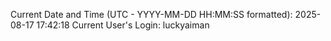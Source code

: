 Current Date and Time (UTC - YYYY-MM-DD HH:MM:SS formatted): 2025-08-17 17:42:18
Current User's Login: luckyaiman
